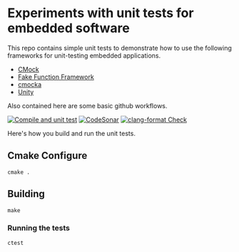 # Experiments with unit tests for embedded software

This repo contains simple unit tests to demonstrate how to use the following frameworks for unit-testing embedded applications.

- [CMock](https://github.com/ThrowTheSwitch/CMock)
- [Fake Function Framework](https://github.com/meekrosoft/fff)
- [cmocka](https://cmocka.org/)
- [Unity](https://github.com/ThrowTheSwitch/Unity)

Also contained here are some basic github workflows.

[![Compile and unit test](https://github.com/balaji-nordic/unit-test-experiments/actions/workflows/compile_and_test.yml/badge.svg)](https://github.com/balaji-nordic/unit-test-experiments/actions/workflows/compile_and_test.yml)
[![CodeSonar](https://github.com/balaji-nordic/unit-test-experiments/actions/workflows/sonarcloud.yml/badge.svg)](https://github.com/balaji-nordic/unit-test-experiments/actions/workflows/sonarcloud.yml)
[![clang-format Check](https://github.com/balaji-nordic/unit-test-experiments/actions/workflows/clangformat.yml/badge.svg)](https://github.com/balaji-nordic/unit-test-experiments/actions/workflows/clangformat.yml)

Here's how you build and run the unit tests.

## Cmake Configure

    cmake .

## Building

    make

### Running the tests

    ctest
